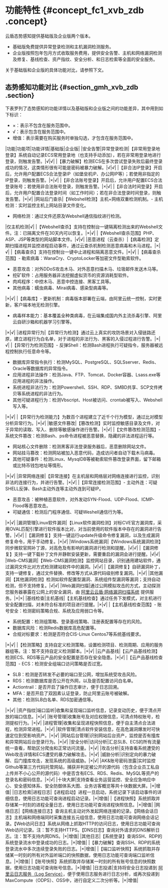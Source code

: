 # 功能特性 {#concept_fc1_xvb_zdb .concept}

云盾态势感知提供基础版及企业版两个版本。

-   基础版免费提供异常登录检测和主机漏洞检测服务。
-   企业版按照包年包月方式收取服务费用，提供安全告警、主机和网络漏洞检测及修复、基线检查、资产指纹、安全分析、和日志检索等全面的安全服务。

关于基础版和企业版的具体功能对比，请参照下文。

## 态势感知功能对比 {#section_gmh_xvb_zdb .section}

下表罗列了态势感知的功能详情以及基础版和企业版之间的功能差异，其中用到如下标识：

-   ×：表示不包含在服务范围中。
-   √：表示包含在服务范围中。
-   增值：表示需要在购买服务时单独勾选，才包含在服务范围中。

|功能|功能项|功能详情|基础版|企业版|
|安全告警|异常登录检测|【非常用登录地登录】系统自动记录ECS常用登录地（也支持手动添加），若在非常用登录地进行登录，则触发告警。|√|√|
|【暴力破解】检测ECS在多次尝试登录失败后最终登录成功的情况，这类情形很有可能是密码被暴力破解。|√|√|
|【非合法IP登录】开启后，允许用户配置ECS合法登录IP（如堡垒机IP、办公网IP等）；若使用非指定的IP登录，则触发告警。|×|√|
|【非合法账号登录】开启后，允许用户配置ECS合法登录账号；若使用非合法账号登录，则触发告警。|×|√|
|【非合法时间登录】开启后，允许用户配置合法登录时间（如工作时间）；若在非合法登录时间登录，则触发告警。|×|√|
|网站后门查杀|【Webshell检测】主机+网络双重检测机制。-   主机检测：实时监控主机上网站目录文件变化。
-   网络检测：通过文件还原及Webshell通信指纹进行检测。

|仅主机检测|√|
|【Webshell查杀】支持在控制台一键隔离检测出来的Webshell文件。注：已隔离文件在30天内可以恢复。|×|√|
|【Webshell查杀范围】PHP、ASP、JSP等类型的网站脚本文件。|√|√|
|恶意进程（云查杀）|【病毒检测】定期扫描进程并监控进程启动事件，通过云查杀机制检测恶意病毒和木马进程。|×|√|
|【病毒查杀】支持在控制台一键中止进程和隔离恶意文件。|×|√|
|【病毒查杀范围】-   勒索病毒：WanaCry、CryptoLocker等加密文件型勒索软件。
-   恶意攻击：对外DDoS攻击木马、对外恶意扫描木马、垃圾邮件发送木马等。
-   挖矿软件：占用服务器非法挖掘虚拟货币的资源消耗型软件。
-   肉鸡程序：中控木马、恶意中控连接、黑客工具等。
-   其他病毒：蠕虫病毒、Mirai病毒、感染型病毒等。

|×|√|
|【病毒库】-   更新机制：病毒版本部署在云端，由阿里云统一控制，实时更新，客户端本地无检测引擎。
-   病毒样本能力：基本覆盖全种类病毒，在云端集成国内外主流杀毒引擎、阿里云自研沙箱和机器学习引擎等。

|×|√|
|进程异常行为|【异常行为检测】通过云上真实的攻防场景对入侵链路还原，建立进程行为白名单，对于进程的非法行为、黑客的入侵过程进行告警。|×|√|
|【异常行为检测范围】-   反弹Shell：检测Bash进程执行可疑指令，服务器被远程控制执行任意命令等。
-   数据库异常指令执行：检测MySQL、PostgreSQL、SQLSserver、Redis、Oracle等数据库的异常指令。
-   应用进程非法操作：检测Java、FTP、Tomcat、Docker容器、Lsass.exe等应用进程的非法操作。
-   系统进程非法行为：检测Powershell、SSH、RDP、SMBD共享、SCP文件拷贝等系统进程的非法行为。
-   其他可疑进程行为：检测Vbscript、Host被访问、crontab被写入、Webshell写入等。

|×|√|
|【异常行为检测能力】为数百个进程建立了近千个行为模型，通过比对模型分析异常行为。|×|√|
|敏感文件篡改|【篡改检测】实时监控敏感目录及文件，对于异常的读取、写入、删除等敏感操作进行告警。|×|√|
|【文件篡改检测范围】-   系统文件篡改：检测Bash、ps命令进程被恶意替换，隐藏的非法进程运行等。
-   网站核心文件删除：检测黑客非法登录服务器后，恶意删除网站文件。
-   网站挂马篡改：检测网站被加入恶意代码，造成访问者自动下载木马病毒。
-   其他可疑事件：检测Linux、MysqlDB等被勒索软件篡改登录界面，留下邮箱或比特币钱包地址等情形。

|×|√|
|异常网络连接|【异常连接】在主机层和网络层对网络连接进行监控，识别非法的连接行为，并进行告警。|×|√|
|【异常连接检测范围】-   主动外连：可疑SHELL反弹、Bash主动外连等主动外连到可疑IP。
-   恶意攻击：被种植恶意软件，对外发动SYN-Flood、UDP-Flood、ICMP-Flood等恶意攻击。
-   可疑通信：检测后门程序通信、可疑Weshell通信行为等。

|×|√|
|漏洞管理|Linux软件漏洞|【Linux软件漏洞检测】对标CVE官方漏洞库，采用OVAL匹配引擎进行软件版本比对，对当前使用的软件版本中存在的漏洞进行告警。|√|√|
|【漏洞修复】支持一键运行update升级命令修复漏洞，以及生成漏洞修复命令，用于手动修复。|×|√|
|Windows系统漏洞|【Windows系统漏洞检测】同步微软官网补丁源，对高危及有影响的漏洞进行检测和提醒。|√|√|
|【漏洞修复】支持一键下载补丁文件并静默安装更新，需要重启的漏洞会进行提醒。|√|√|
|Web-CMS漏洞|【Web-CMS漏洞检测】监控网站目录，识别通用建站软件，通过漏洞文件比对方式检测建站软件中的漏洞。|√|√|
|【漏洞修复】自研漏洞补丁，支持一键修复，通过文件替换、修改等方式从源代码级别修复漏洞。|×|√|
|其他漏洞|【其他漏洞检测】检测如软件配置型漏洞、系统组件型漏洞等漏洞；支持自动检测，但不支持修复。|√|√|
|Web漏洞扫描|通过公网模拟攻击的方式，主动探测您服务器暴露在公网上的安全漏洞，由 [阿里云云盾·网络漏洞扫描系统](https://www.aliyun.com/product/avds) 提供服务。|×|×|
|基线检查|主机基线|【主机基线检查】通过任务下发模式，对主机进行安全配置扫描，对未符合标准的项目进行提醒。|×|√|
|【主机基线检查范围】-   账号安全：检测密码策略合规、系统及应用弱口令等。
-   系统配置：检测组策略、登录基线策略、注册表配置等存在的风险。
-   数据库风险：检测Redis数据库高危配置等。
-   合规对标要求：检测是否符合CIS-Linux Centos7等系统基线要求。

|×|√|
|【检测策略】支持自定义检测策略，设置检测项目、检测周期、应用的服务器组等。注：暂不支持自定义检测脚本。|×|√|
|云产品基线|【云产品基线检测】检测ECS、RDS等云产品的安全配置是否存在安全隐患。|×|√|
|【云产品基线检查范围】-   ECS：检测安全组端口访问策略是否过宽。
-   SLB：检测是否转发不必要的端口至公网，增加系统受攻击风险。
-   RDS：检测数据库是否公开在外网，以及是否配置访问白名单。
-   Actiontrail：是否开启了操作日志审计，便于日志回溯。
-   MFA：是否开启了双因素认证登录，防止阿里云账号被破解。
-   其他：检测SLB白名单、RDS加密通信等。

|×|√|
|资产指纹|端口监听|收集和呈现端口监听信息，记录变动历史，便于清点开放的端口信息。|×|√|
|账号管理|收集账号及对应权限信息，可清点特权账号，检测提权行为。|×|√|
|进程管理|收集和呈现进程快照信息，便于自主清点合法进程，检测异常进程。|×|√|
|软件管理|清点软件安装信息，在高危漏洞爆发时可快速定位到受影响资产。|×|√|
|网站后台管理|识别网站后台资产，监控是否有撞库和异常网站后台登录行为。|×|√|
|安全分析|访问分析|汇总SLB、ECS的所有流量统一查看，帮助区分爬虫和正常访问流量。|×|√|
|攻击分析|支持查看系统遭受的Web攻击详情和ECS遭受的暴力破解攻击。|×|√|
|威胁分析|识别定向的暴力破解、后门撞库攻击，发现系统的高级威胁。|×|√|
|AK&账号密码泄露|实时监控Github等第三方代码托管网站，捕获并判定被公开的源代码（包含企业员工私自上传并不小心公开的源代码）中是否含有ECS、RDS、Redis、MySQL等资产的登录名和密码信息。|×|√|
|十块大屏|支持查看业务运营监控、安全应急响应中心、安全感知体系、安全防御体系大图、业务访客概览等共十块数据大屏。|×|增值|
|日志检索|进程日志|【进程启动】进程一旦启动，系统记录下该启动事件的详细信息，使用日志功能可查询进程启动记录。|×|增值|
|【进程快照】系统抓取并存储某一时刻的进程全量日志，使用日志功能可查询进程快照信息。|×|增值|
|网络日志|【网络连接日志】查询主机主动对外发起网络连接的记录。【网络会话日志】主机端和网络端同时采集连接五元组信息，使用日志功能可查询网络会话记录。【Web访问日志】系统从网络上抓取HTTP的访问日志，使用日志功能可查询Web访问记录。注：暂不支持HTTPS。【DNS日志】查询对外请求的DNS解析日志。注：暂不支持内网DNS。|×|增值|
|其他日志|【系统登录】查询SSH、RDP的系统登录流水中登录成功的日志。|×|增值|
|【暴力破解】查询SSH、RDP的系统登录流水中多次连续登录失败的日志。|×|增值|
|【端口监听快照】系统抓取并存储某一时刻的所有对外监听端口的快照数据，使用日志功能可查询端口监听信息。|×|增值|
|【账号快照】系统抓取并存储某一时刻的所有账号信息的快照数据，使用日志功能可查询账号信息。|×|增值|
|日志投递|支持将安全日志投递到 [阿里云日志服务（Log Service）](https://www.aliyun.com/product/sls)，便于使用日志服务进行日志分析，或再次投递到MaxCompute（ODPS）、OSS中，进行自定义二次分析等。|×|增值|

